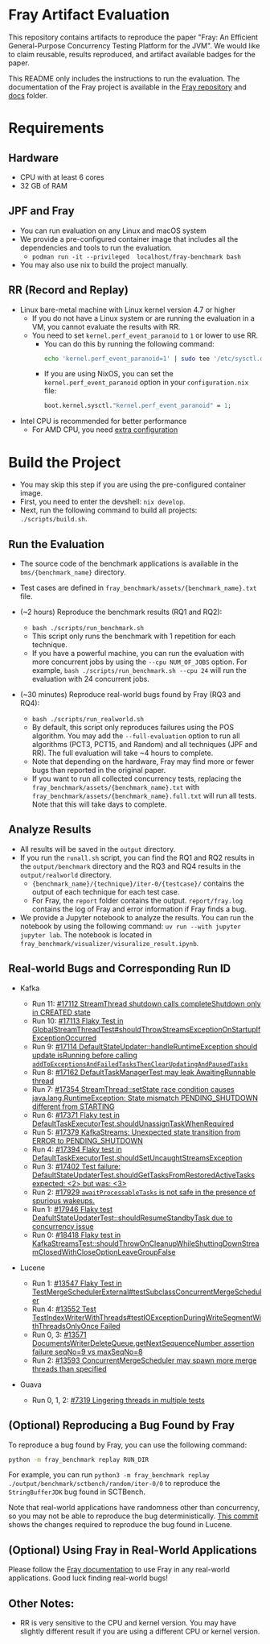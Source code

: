 # Fray Artifact Evaluation

This repository contains artifacts to reproduce the paper "Fray: An Efficient General-Purpose Concurrency Testing Platform for the JVM". We would like to claim reusable, results reproduced, and artifact available badges for the paper. 

This README only includes the instructions to run the evaluation. The documentation of the Fray project is available in the [Fray repository](https://github.com/cmu-pasta/fray/) and [docs](https://github.com/cmu-pasta/fray/tree/main/docs) folder.

# Requirements

## Hardware

- CPU with at least 6 cores
- 32 GB of RAM

## JPF and Fray

- You can run evaluation on any Linux and macOS system
- We provide a pre-configured container image that includes all the dependencies and tools to run the evaluation.
  - `podman run -it --privileged  localhost/fray-benchmark bash`
- You may also use nix to build the project manually.

## RR (Record and Replay)

- Linux bare-metal machine with Linux kernel version 4.7 or higher
  - If you do not have a Linux system or are running the evaluation in a VM, you cannot evaluate the results with RR.
  - You need to set `kernel.perf_event_paranoid` to `1` or lower to use RR.
    - You can do this by running the following command:
      ```bash
      echo 'kernel.perf_event_paranoid=1' | sudo tee '/etc/sysctl.d/51-enable-perf-events.conf'
      ```
    - If you are using NixOS, you can set the `kernel.perf_event_paranoid` option in your `configuration.nix` file:
      ```nix
      boot.kernel.sysctl."kernel.perf_event_paranoid" = 1;
      ```
- Intel CPU is recommended for better performance
  - For AMD CPU, you need [extra configuration](https://github.com/rr-debugger/rr/wiki/Zen)

# Build the Project

- You may skip this step if you are using the pre-configured container image.
- First, you need to enter the devshell: `nix develop`. 
- Next, run the following command to build all projects: `./scripts/build.sh`.


## Run the Evaluation


- The source code of the benchmark applications is available in the `bms/{benchmark_name}` directory.
- Test cases are defined in `fray_benchmark/assets/{benchmark_name}.txt` file.
- (~2 hours) Reproduce the benchmark results (RQ1 and RQ2):
  - `bash ./scripts/run_benchmark.sh`
  - This script only runs the benchmark with 1 repetition for each technique.
  - If you have a powerful machine, you can run the evaluation with more concurrent jobs by using the `--cpu NUM_OF_JOBS` option. For example, `bash ./scripts/run_benchmark.sh --cpu 24` will run the evaluation with 24 concurrent jobs.

- (~30 minutes) Reproduce real-world bugs found by Fray (RQ3 and RQ4):
  - `bash ./scripts/run_realworld.sh`
  - By default, this script only reproduces failures using the POS algorithm. You may add the `--full-evaluation` option to run all algorithms (PCT3, PCT15, and Random) and all techniques (JPF and RR). The full evaluation will take ~4 hours to complete.
  - Note that depending on the hardware, Fray may find more or fewer bugs than reported in the original paper.
  - If you want to run all collected concurrency tests, replacing the `fray_benchmark/assets/{benchmark_name}.txt` with `fray_benchmark/assets/{benchmark_name}.full.txt` will run all tests. Note that this will take days to complete.

## Analyze Results

- All results will be saved in the `output` directory.
- If you run the `runall.sh` script, you can find the RQ1 and RQ2 results in the `output/benchmark` directory and the RQ3 and RQ4 results in the `output/realworld` directory.
  - `{benchmark_name}/{technique}/iter-0/{testcase}/` contains the output of each technique for each test case.
  - For Fray, the `report` folder contains the output. `report/fray.log` contains the log of Fray and error information if Fray finds a bug.
- We provide a Jupyter notebook to analyze the results. You can run the notebook by using the following command: `uv run --with jupyter jupyter lab`. The notebook is located in `fray_benchmark/visualizer/visuralize_result.ipynb`.


## Real-world Bugs and Corresponding Run ID

- Kafka 

  - Run 11: [#17112 StreamThread shutdown calls completeShutdown only in CREATED state](https://issues.apache.org/jira/browse/KAFKA-17112)
  - Run 10: [#17113 Flaky Test in GlobalStreamThreadTest#shouldThrowStreamsExceptionOnStartupIfExceptionOccurred](https://issues.apache.org/jira/browse/KAFKA-17113)
  - Run 9: [#17114 DefaultStateUpdater::handleRuntimeException should update isRunning before calling `addToExceptionsAndFailedTasksThenClearUpdatingAndPausedTasks`](https://issues.apache.org/jira/browse/KAFKA-17114)
  - Run 8: [#17162 DefaultTaskManagerTest may leak AwaitingRunnable thread](https://issues.apache.org/jira/browse/KAFKA-17162?filter=-2)
  - Run 7: [#17354 StreamThread::setState race condition causes java.lang.RuntimeException: State mismatch PENDING_SHUTDOWN different from STARTING](https://issues.apache.org/jira/browse/KAFKA-17354?filter=-2)
  - Run 6: [#17371 Flaky test in DefaultTaskExecutorTest.shouldUnassignTaskWhenRequired](https://issues.apache.org/jira/browse/KAFKA-17371?filter=-2)
  - Run 5: [#17379 KafkaStreams: Unexpected state transition from ERROR to PENDING_SHUTDOWN](https://issues.apache.org/jira/browse/KAFKA-17379?filter=-2)
  - Run 4: [#17394 Flaky test in DefaultTaskExecutorTest.shouldSetUncaughtStreamsException](https://issues.apache.org/jira/browse/KAFKA-17394?filter=-2)
  - Run 3: [#17402 Test failure: DefaultStateUpdaterTest.shouldGetTasksFromRestoredActiveTasks expected: <2> but was: <3>](https://issues.apache.org/jira/browse/KAFKA-17402?filter=-2)
  - Run 2: [#17929 `awaitProcessableTasks` is not safe in the presence of spurious wakeups.](https://issues.apache.org/jira/browse/KAFKA-17929?filter=-2)
  - Run 1: [#17946 Flaky test DeafultStateUpdaterTest::shouldResumeStandbyTask due to concurrency issue](https://issues.apache.org/jira/browse/KAFKA-17946?filter=-2)
  - Run 0: [#18418 Flaky test in KafkaStreamsTest::shouldThrowOnCleanupWhileShuttingDownStreamClosedWithCloseOptionLeaveGroupFalse](https://issues.apache.org/jira/browse/KAFKA-18418?filter=-2)

- Lucene

  - Run 1: [#13547 Flaky Test in TestMergeSchedulerExternal#testSubclassConcurrentMergeScheduler](https://github.com/apache/lucene/issues/13547)
  - Run 4: [#13552 Test TestIndexWriterWithThreads#testIOExceptionDuringWriteSegmentWithThreadsOnlyOnce Failed](https://github.com/apache/lucene/issues/13552)
  - Run 0, 3: [#13571 DocumentsWriterDeleteQueue.getNextSequenceNumber assertion failure seqNo=9 vs maxSeqNo=8](https://github.com/apache/lucene/issues/13571)
  - Run 2: [#13593 ConcurrentMergeScheduler may spawn more merge threads than specified](https://github.com/apache/lucene/issues/13593)
 

- Guava 

  - Run 0, 1, 2: [#7319 Lingering threads in multiple tests](https://github.com/google/guava/issues/7319)


## (Optional) Reproducing a Bug Found by Fray


To reproduce a bug found by Fray, you can use the following command:

```bash
python -m fray_benchmark replay RUN_DIR
```

For example, you can run `python3 -m fray_benchmark replay ./output/benchmark/sctbench/random/iter-0/0` to reproduce the `StringBufferJDK` bug found in SCTBench. 

Note that real-world applications have randomness other than concurrency, so you may not be able to reproduce the bug deterministically. [This commit](https://github.com/aoli-al/lucene/commit/fd606ec9ec3d603d9c71ee0d74cdee405b554032#diff-70e9ce52bc55b1688f99fd8eb54799b3a94506f8d0990016c6cc723be60b5040R136-R141) shows the changes required to reproduce the bug found in Lucene.


## (Optional) Using Fray in Real-World Applications

Please follow the [Fray documentation](https://github.com/cmu-pasta/fray/blob/main/docs/usage.md) to use Fray in any real-world applications. Good luck finding real-world bugs!


## Other Notes:

- RR is very sensitive to the CPU and kernel version. You may have slightly different result if you are using a different CPU or kernel version.